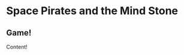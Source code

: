 # Space Pirates and the Mind Stone

<hoverable-mindstone></hoverable-mindstone>

## Game!

Content!
